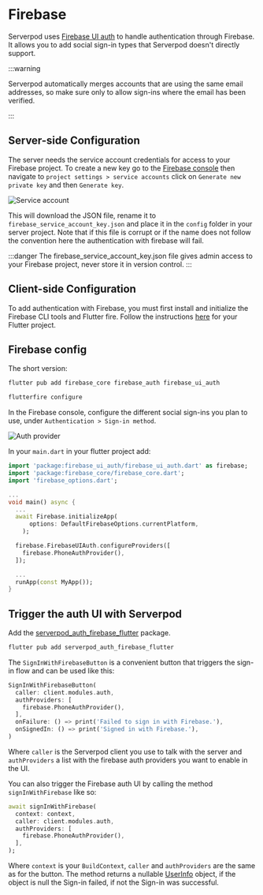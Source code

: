 # Firebase

Serverpod uses [Firebase UI auth](https://pub.dev/packages/firebase_ui_auth) to handle authentication through Firebase. It allows you to add social sign-in types that Serverpod doesn't directly support.

:::warning

Serverpod automatically merges accounts that are using the same email addresses, so make sure only to allow sign-ins where the email has been verified.

:::

## Server-side Configuration

The server needs the service account credentials for access to your Firebase project. To create a new key go to the [Firebase console](https://console.firebase.google.com/) then navigate to `project settings > service accounts` click on `Generate new private key` and then `Generate key`.

![Service account](/img/authentication/providers/firebase/1-server-key.png)

This will download the JSON file, rename it to `firebase_service_account_key.json` and place it in the `config` folder in your server project. Note that if this file is corrupt or if the name does not follow the convention here the authentication with firebase will fail.

:::danger
The firebase_service_account_key.json file gives admin access to your Firebase project, never store it in version control.
:::

## Client-side Configuration

To add authentication with Firebase, you must first install and initialize the Firebase CLI tools and Flutter fire. Follow the instructions [here](https://firebase.google.com/docs/flutter/setup?platform=web) for your Flutter project.

## Firebase config

The short version:

```bash
flutter pub add firebase_core firebase_auth firebase_ui_auth
```

```bash
flutterfire configure
```

In the Firebase console, configure the different social sign-ins you plan to use, under `Authentication > Sign-in method`.

![Auth provider](/img/authentication/providers/firebase/2-auth-provider.png)

In your `main.dart` in your flutter project add:

```dart
import 'package:firebase_ui_auth/firebase_ui_auth.dart' as firebase;
import 'package:firebase_core/firebase_core.dart';
import 'firebase_options.dart';

...
void main() async {
  ...
  await Firebase.initializeApp(
      options: DefaultFirebaseOptions.currentPlatform,
    );

  firebase.FirebaseUIAuth.configureProviders([
    firebase.PhoneAuthProvider(),
  ]);

  ...
  runApp(const MyApp());
}
```

## Trigger the auth UI with Serverpod

Add the [serverpod_auth_firebase_flutter](https://pub.dev/packages/serverpod_auth_firebase_flutter) package.

```bash
flutter pub add serverpod_auth_firebase_flutter
```

The `SignInWithFirebaseButton` is a convenient button that triggers the sign-in flow and can be used like this:

```dart
SignInWithFirebaseButton(
  caller: client.modules.auth,
  authProviders: [
    firebase.PhoneAuthProvider(),
  ],
  onFailure: () => print('Failed to sign in with Firebase.'),
  onSignedIn: () => print('Signed in with Firebase.'),
)
```

Where `caller` is the Serverpod client you use to talk with the server and `authProviders` a list with the firebase auth providers you want to enable in the UI.

You can also trigger the Firebase auth UI by calling the method `signInWithFirebase` like so:

```dart
await signInWithFirebase(
  context: context, 
  caller: client.modules.auth, 
  authProviders: [
    firebase.PhoneAuthProvider(),
  ],
);
```

Where `context` is your `BuildContext`, `caller` and `authProviders` are the same as for the button. The method returns a nullable [UserInfo](../working-with-users) object, if the object is null the Sign-in failed, if not the Sign-in was successful.

